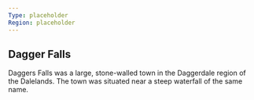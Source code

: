 ```yaml
---
Type: placeholder
Region: placeholder
---
```

## Dagger Falls

Daggers Falls was a large, stone-walled town in the Daggerdale region of the Dalelands. The town was situated near a steep waterfall of the same name.
